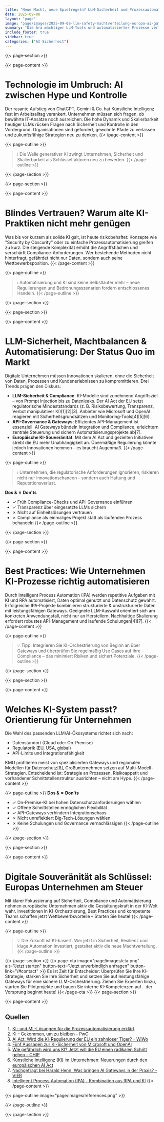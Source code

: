 ```yaml
---
title: "Neue Macht, neue Spielregeln? LLM-Sicherheit und Prozessautomatisierung als Gamechanger für Europas Unternehmen"
date: 2025-09-08
layout: "page"
image: "page/images/2025-09-08-llm-safety-machtverteilung-europa-ai-gateways/hero.jpg"
summary: "Die Ära mächtiger LLM-Tools und automatisierter Prozesse verlangt von Europas Unternehmen ein neues Verständnis von Regulierung, Sicherheit und Wettbewerbsfähigkeit. Dieses Whitepaper analysiert zentrale Mythen, liefert Einblicke zu LLM-Sicherheit, dem AI Act und zeigt Best Practices für die sichere Prozessautomatisierung. Entscheider erhalten sofort nutzbare Handlungsempfehlungen für den Weg in die KI-zentrierte Zukunft."
include_footer: true
sidebar: true
categories: ["AI Sicherheit"]
---
```


{{< page-section >}}

{{< page-content >}}
# Technologie im Umbruch: AI zwischen Hype und Kontrolle

Der rasante Aufstieg von ChatGPT, Gemini & Co. hat Künstliche Intelligenz fest im Arbeitsalltag verankert. Unternehmen müssen sich fragen, ob bewährte IT-Ansätze noch ausreichen. Die hohe Dynamik und Skalierbarkeit heutiger LLMs rücken Fragen nach Sicherheit und Kontrolle in den Vordergrund. Organisationen sind gefordert, gewohnte Pfade zu verlassen und zukunftsfähige Strategien neu zu denken.
{{< /page-content >}}

{{< page-outline >}}
> ℹ️ Die Welle generativer KI zwingt Unternehmen, Sicherheit und Skalierbarkeit als Schlüsselfaktoren neu zu bewerten.
{{< /page-outline >}}

{{< /page-section >}}

{{< page-section >}}

{{< page-content >}}
# Blindes Vertrauen? Warum alte KI-Praktiken nicht mehr genügen

Was bis vor kurzem als solide KI galt, ist heute risikobehaftet: Konzepte wie "Security by Obscurity" oder zu einfache Prozessautomatisierung greifen zu kurz. Die steigende Komplexität erhöht die Angriffsflächen und verschärft Compliance-Anforderungen. Wer bestehende Methoden nicht hinterfragt, gefährdet nicht nur Daten, sondern auch seine Wettbewerbsposition.
{{< /page-content >}}

{{< page-outline >}}
> ℹ️ Automatisierung und KI sind keine Selbstläufer mehr – neue Regulierungen und Bedrohungsszenarien fordern entschlossenes Handeln.
{{< /page-outline >}}

{{< /page-section >}}

{{< page-section >}}

{{< page-content >}}
# LLM-Sicherheit, Machtbalancen & Automatisierung: Der Status Quo im Markt

Digitale Unternehmen müssen Innovationen skalieren, ohne die Sicherheit von Daten, Prozessen und Kundenerlebnissen zu kompromittieren. Drei Trends prägen den Diskurs:

- **LLM-Sicherheit & Compliance**: KI-Modelle sind zunehmend Angriffsziel – von Prompt Injection bis zu Datenleaks. Der AI Act der EU setzt regulatorische Mindeststandards (z. B. Risikobewertung, Transparenz, Verbot manipulativer KI)[1][2][3]. Anbieter wie Microsoft und OpenAI reagieren mit Sicherheitsgrundsätzen und Monitoring-Tools[4][5][6].
- **API-Governance & Gateways**: Effizientes API-Management ist essenziell. AI Gateways bündeln Integration und Compliance, erleichtern zentrale Steuerung und sichern Automatisierungsprojekte ab[7].
- **Europäische KI-Souveränität**: Mit dem AI Act und gezielten Initiativen strebt die EU mehr Unabhängigkeit an. Übermäßige Regulierung könnte jedoch Innovationen hemmen – es braucht Augenmaß.
{{< /page-content >}}

{{< page-outline >}}
> ℹ️ Unternehmen, die regulatorische Anforderungen ignorieren, riskieren nicht nur Innovationschancen – sondern auch Haftung und Reputationsverlust.

**Dos & ✗ Don'ts**
- ✓ Früh Compliance-Checks und API-Governance einführen
- ✓ Transparenz über eingesetzte LLMs sichern
- ✗ Nicht auf Einheitslösungen vertrauen
- ✗ Compliance als einmaliges Projekt statt als laufenden Prozess behandeln
{{< /page-outline >}}

{{< /page-section >}}

{{< page-section >}}

{{< page-content >}}
# Best Practices: Wie Unternehmen KI-Prozesse richtig automatisieren

Durch Intelligent Process Automation (IPA) werden repetitive Aufgaben mit KI und RPA automatisiert, Daten optimal genutzt und Datenschutz gewahrt. Erfolgreiche IPA-Projekte kombinieren strukturierte & unstrukturierte Daten mit leistungsfähigen Gateways. Geeignete LLM-Auswahl orientiert sich am konkreten Anwendungsfall, nicht nur an Herstellern. Nachhaltige Skalierung erfordert robustes API-Management und laufende Schulungen[4][7].
{{< /page-content >}}

{{< page-outline >}}
> 💡 Tipp: Integrieren Sie KI-Orchestrierung von Beginn an über Gateways und überprüfen Sie regelmäßig Use Cases auf ihre Compliance – das minimiert Risiken und sichert Potenziale.
{{< /page-outline >}}

{{< /page-section >}}

{{< page-section >}}

{{< page-content >}}
# Welches KI-System passt? Orientierung für Unternehmen

Die Wahl des passenden LLM/AI-Ökosystems richtet sich nach:
- Datenstandort (Cloud oder On-Premise)
- Regulatorik (EU, USA, global)
- API-Limits und Integrationsfähigkeit

KMU profitieren meist von spezialisierten Gateways und regionalen Modellen für Datenschutz[8], Großunternehmen setzen auf Multi-Modell-Strategien. Entscheidend ist: Strategie an Prozessen, Risikoappetit und vorhandener Schnittstellenstruktur ausrichten – nicht am Hype.
{{< /page-content >}}

{{< page-outline >}}
**Dos & ✗ Don'ts**
- ✓ On-Premise-KI bei hohen Datenschutzanforderungen wählen
- ✓ Offene Schnittstellen ermöglichen Flexibilität
- ✓ API-Gateways verhindern Integrationschaos
- ✗ Nicht unreflektiert Big-Tech-Lösungen wählen
- ✗ Keine Schulungen und Governance vernachlässigen
{{< /page-outline >}}

{{< /page-section >}}

{{< page-section >}}

{{< page-content >}}
# Digitale Souveränität als Schlüssel: Europas Unternehmen am Steuer

Mit klarer Fokussierung auf Sicherheit, Compliance und Automatisierung nehmen europäische Unternehmen aktiv die Gestaltungskraft in der KI-Welt wahr. Investitionen in KI-Orchestrierung, Best Practices und kompetente Teams schaffen jetzt Wettbewerbsvorteile – Starten Sie heute!
{{< /page-content >}}

{{< page-outline >}}
> 💡 Die Zukunft ist KI-basiert. Wer jetzt in Sicherheit, Resilienz und kluge Automation investiert, gestaltet aktiv die neue Machtverteilung.
{{< /page-outline >}}

{{< /page-section >}}
{{< page-cta image="page/images/cta.png" alt="Jetzt starten" button-text="Jetzt unverbindlich anfragen" button-link="/#contact" >}}
Es ist Zeit für Entscheider: Überprüfen Sie Ihre KI-Strategie, stärken Sie Ihre Sicherheit und setzen Sie auf leistungsfähige Gateways für eine sichere LLM-Orchestrierung. Ziehen Sie Experten hinzu, starten Sie Pilotprojekte und bauen Sie interne KI-Kompetenzen auf – der Vorsprung beginnt heute!
{{< /page-cta >}}
{{< page-section >}}

{{< page-content >}}
## Quellen

1. [KI- und ML-Lösungen für die Prozessautomatisierung erklärt](https://de.linkedin.com/advice/1/what-some-ai-machine-learning-solutions-process-o1t2c?lang=de)  
2. [KI – Gekommen, um zu bleiben - PwC](https://www.pwc.de/de/risk-regulatory/responsible-ai/ki-gekommen-um-zu-bleiben.html)  
3. [AI Act: Wird die KI-Regulierung der EU ein zahnloser Tiger? - WiWo](https://amp2.wiwo.de/technologie/digitale-welt/ai-act-wird-die-ki-regulierung-der-eu-ein-zahnloser-tiger/29527326.html)  
4. [Fünf Aussagen zur KI-Sicherheit von Microsoft und OpenAI](https://www.crn.de/news/4174687/unf-aussagen-zur-ki-sicherheit-von-microsoft-und-openai)  
5. [Wie gefährlich wird uns KI? Jetzt will die EU einen radikalen Schritt gehen - CHIP](https://www.chip.de/news/Gefaehrliche-KI-EU-will-der-Technologie-einen-Riegel-vorschieben_185002271.html?layout=amp)  
6. [Künstliche Intelligenz (KI) im Unternehmen: Neuerungen durch den europäischen AI Act](https://www.anwalt.de/rechtstipps/kuenstliche-intelligenz-ki-im-unternehmen-neuerungen-durch-den-europaeischen-ai-act-fuer-oesterreich-239921.html)  
7. [Nachgefragt bei Harald Henn: Was bringen AI Gateways in der Praxis? - VIER](https://www.vier.ai/unternehmen/blog/ai-gateways-nutzen-harald-henn/)  
8. [Intelligent Process Automation (IPA) - Kombination aus RPA und KI](https://www.pressewissen.de/2024/05/24/intelligent-process-automation-ipa-kombination-aus-rpa-und-ki/)
{{< /page-content >}}

{{< page-outline image="page/images/references.png" >}}

{{< /page-outline >}}

{{< /page-section >}}